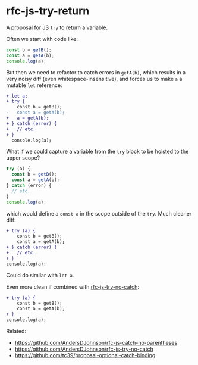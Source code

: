 # rfc-js-try-return
A proposal for JS `try` to return a variable.

Often we start with code like:

```js
const b = getB();
const a = getA(b);
console.log(a);
```

But then we need to refactor to catch errors in `getA(b)`,
which results in a very noisy diff (even whitespace-insensitive),
and forces us to make `a` a mutable `let` reference:

```diff
+ let a;
+ try {
    const b = getB();
-   const a = getA(b);
+   a = getA(b);
+ } catch (error) {
+   // etc.
+ }
  console.log(a);
```

What if we could capture a variable from the `try` block to be hoisted to the upper scope?

```js
try (a) {
  const b = getB();
  const a = getA(b);
} catch (error) {
  // etc.
}
console.log(a);
```

which would define a `const a` in the scope outside of the `try`.
Much cleaner diff:

```diff
+ try (a) {
    const b = getB();
    const a = getA(b);
+ } catch (error) {
+   // etc.
+ }
console.log(a);
```

Could do similar with `let a`.

Even more clean if combined with [rfc-js-try-no-catch](https://github.com/AndersDJohnson/rfc-js-try-no-catch):

```diff
+ try (a) {
    const b = getB();
    const a = getA(b);
+ }
console.log(a);
```

Related:
* https://github.com/AndersDJohnson/rfc-js-catch-no-parentheses
* https://github.com/AndersDJohnson/rfc-js-try-no-catch
* https://github.com/tc39/proposal-optional-catch-binding
